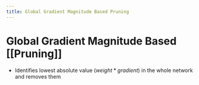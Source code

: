 ```yaml
---
title: Global Gradient Magnitude Based Pruning
---
```


# Global Gradient Magnitude Based [[Pruning]]
- Identifies lowest absolute value $(weight*gradient)$ in the whole network and removes them






